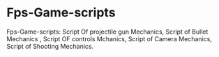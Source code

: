 # Fps-Game-scripts
Fps-Game-scripts: Script Of projectile gun Mechanics, Script of Bullet Mechanics , Script OF controls Mchanics, Script of Camera Mechanics, Script of Shooting Mechanics.
